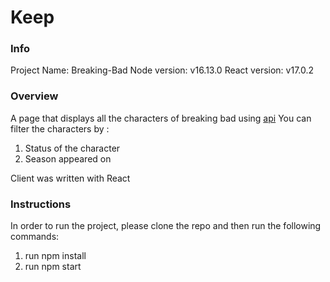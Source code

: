 # Keep

### Info
Project Name: Breaking-Bad 
Node version: v16.13.0 
React version: v17.0.2

### Overview
A page that displays all the characters of breaking bad using [api](https://breakingbadapi.com/api/characters)
You can filter the characters by :
1. Status of the character
2. Season appeared on

Client was written with React

### Instructions
In order to run the project, please clone the repo and then run the following commands:

1. run npm install
2. run npm start